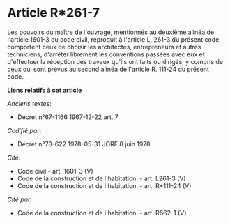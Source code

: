 # Article R*261-7

Les pouvoirs du maître de l'ouvrage, mentionnés au deuxième alinéa de l'article 1601-3 du code civil, reproduit à l'article
L. 261-3 du présent code, comportent ceux de choisir les architectes, entrepreneurs et autres techniciens, d'arrêter
librement les conventions passées avec eux et d'effectuer la réception des travaux qu'ils ont faits ou dirigés, y compris de
ceux qui sont prévus au second alinéa de l'article R. 111-24 du présent code.

**Liens relatifs à cet article**

_Anciens textes_:

  - Décret n°67-1166 1967-12-22 art. 7

_Codifié par_:

  - Décret n°78-622 1978-05-31 JORF 8 juin 1978

_Cite_:

  - Code civil - art. 1601-3 (V)
  - Code de la construction et de l'habitation. - art. L261-3 (V)
  - Code de la construction et de l'habitation. - art. R*111-24 (V)

_Cité par_:

  - Code de la construction et de l'habitation. - art. R662-1 (V)
